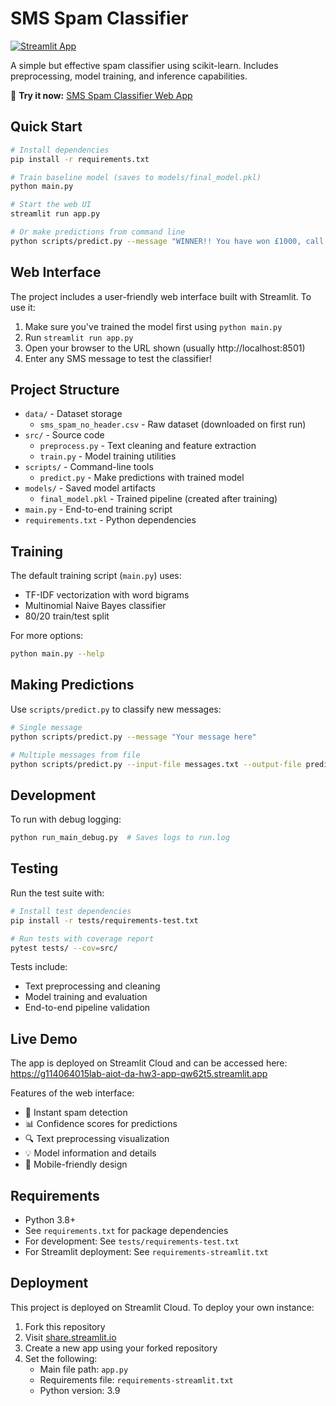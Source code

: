 # SMS Spam Classifier

[![Streamlit App](https://static.streamlit.io/badges/streamlit_badge_black_white.svg)](https://g114064015lab-aiot-da-hw3-app-qw62t5.streamlit.app)

A simple but effective spam classifier using scikit-learn. Includes preprocessing, model training, and inference capabilities.

🔗 **Try it now:** [SMS Spam Classifier Web App](https://g114064015lab-aiot-da-hw3-app-qw62t5.streamlit.app)

## Quick Start

```bash
# Install dependencies
pip install -r requirements.txt

# Train baseline model (saves to models/final_model.pkl)
python main.py

# Start the web UI
streamlit run app.py

# Or make predictions from command line
python scripts/predict.py --message "WINNER!! You have won £1000, call now to claim!"
```

## Web Interface

The project includes a user-friendly web interface built with Streamlit. To use it:

1. Make sure you've trained the model first using `python main.py`
2. Run `streamlit run app.py`
3. Open your browser to the URL shown (usually http://localhost:8501)
4. Enter any SMS message to test the classifier!

## Project Structure

- `data/` - Dataset storage
  - `sms_spam_no_header.csv` - Raw dataset (downloaded on first run)
- `src/` - Source code
  - `preprocess.py` - Text cleaning and feature extraction
  - `train.py` - Model training utilities
- `scripts/` - Command-line tools
  - `predict.py` - Make predictions with trained model
- `models/` - Saved model artifacts
  - `final_model.pkl` - Trained pipeline (created after training)
- `main.py` - End-to-end training script
- `requirements.txt` - Python dependencies

## Training

The default training script (`main.py`) uses:
- TF-IDF vectorization with word bigrams
- Multinomial Naive Bayes classifier
- 80/20 train/test split

For more options:
```bash
python main.py --help
```

## Making Predictions

Use `scripts/predict.py` to classify new messages:

```bash
# Single message
python scripts/predict.py --message "Your message here"

# Multiple messages from file
python scripts/predict.py --input-file messages.txt --output-file predictions.csv
```

## Development

To run with debug logging:
```bash
python run_main_debug.py  # Saves logs to run.log
```

## Testing

Run the test suite with:
```bash
# Install test dependencies
pip install -r tests/requirements-test.txt

# Run tests with coverage report
pytest tests/ --cov=src/
```

Tests include:
- Text preprocessing and cleaning
- Model training and evaluation
- End-to-end pipeline validation

## Live Demo

The app is deployed on Streamlit Cloud and can be accessed here:
https://g114064015lab-aiot-da-hw3-app-qw62t5.streamlit.app

Features of the web interface:
- 🚀 Instant spam detection
- 📊 Confidence scores for predictions
- 🔍 Text preprocessing visualization
- 💡 Model information and details
- 📱 Mobile-friendly design

## Requirements

- Python 3.8+
- See `requirements.txt` for package dependencies
- For development: See `tests/requirements-test.txt`
- For Streamlit deployment: See `requirements-streamlit.txt`

## Deployment

This project is deployed on Streamlit Cloud. To deploy your own instance:

1. Fork this repository
2. Visit [share.streamlit.io](https://share.streamlit.io)
3. Create a new app using your forked repository
4. Set the following:
   - Main file path: `app.py`
   - Requirements file: `requirements-streamlit.txt`
   - Python version: 3.9